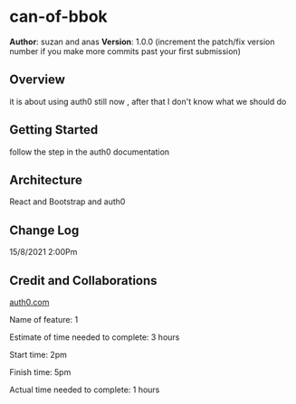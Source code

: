 # can-of-bbok

**Author**: suzan and anas
**Version**: 1.0.0 (increment the patch/fix version number if you make more commits past your first submission)

## Overview
<!-- Provide a high level overview of what this application is and why you are building it, beyond the fact that it's an assignment for this class. (i.e. What's your problem domain?) -->
it is about using auth0 still now , after that I don't know what we should do 

## Getting Started
<!-- What are the steps that a user must take in order to build this app on their own machine and get it running? -->
follow the step in the auth0 documentation 

## Architecture
<!-- Provide a detailed description of the application design. What technologies (languages, libraries, etc) you're using, and any other relevant design information. -->
React and Bootstrap and auth0

## Change Log
<!-- Use this area to document the iterative changes made to your application as each feature is successfully implemented. Use time stamps. Here's an example:

01-01-2001 4:59pm - Application now has a fully-functional express server, with a GET route for the location resource. -->
15/8/2021 2:00Pm

## Credit and Collaborations
[auth0.com](https://manage.auth0.com/)

Name of feature: 1

Estimate of time needed to complete: 3 hours

Start time: 2pm

Finish time: 5pm

Actual time needed to complete: 1 hours